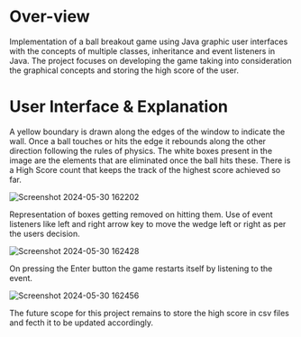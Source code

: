 # Over-view

Implementation of a ball breakout game using Java graphic user interfaces with the concepts of multiple classes, inheritance and event listeners in Java. The project focuses on developing the game taking into consideration the graphical concepts and storing the high score of the user.
 
# User Interface & Explanation

A yellow boundary is drawn along the edges of the window to indicate the wall. Once a ball touches or hits the edge it rebounds along the other direction following the rules of physics. The white boxes present in the image are the elements that are eliminated once the ball hits these. There is a High Score count that keeps the track of the highest score achieved so far.

![Screenshot 2024-05-30 162202](https://github.com/AdityaDighe/Ball-Breakout-Game/assets/98305705/1b218355-8610-48ff-9354-de6400187c09)

Representation of boxes getting removed on hitting them. Use of event listeners like left and right arrow key to move the wedge left or right as per the users decision. 

![Screenshot 2024-05-30 162428](https://github.com/AdityaDighe/Ball-Breakout-Game/assets/98305705/d722e2a3-adbb-4a2e-9376-65217c8a2ad9)

On pressing the Enter button the game restarts itself by listening to the event.

![Screenshot 2024-05-30 162456](https://github.com/AdityaDighe/Ball-Breakout-Game/assets/98305705/70955726-6b47-49f0-9fcf-ca0072d77dd2)

The future scope for this project remains to store the high score in csv files and fecth it to be updated accordingly.
